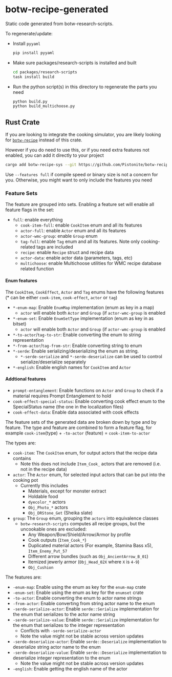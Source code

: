 # botw-recipe-generated

Static code generated from botw-research-scripts.

To regenerate/update:
- Install `pyyaml`
    ```bash
    pip install pyyaml
    ```
- Make sure packages/research-scripts is installed and built
    ```bash
    cd packages/research-scripts
    task install build
    ```
- Run the python script(s) in this directory to regenerate the parts you need
    ```bash
    python build.py
    python build_multichoose.py
    ```

## Rust Crate
If you are looking to integrate the cooking simulator, you are
likely looking for [`botw-recipe`](../core-lib) instead of this crate.

However if you do need to use this, or if
you need extra features not enabled, you can add it directly to your project
```bash
cargo add botw-recipe-sys --git https://github.com/Pistonite/botw-recipe --features full
```

Use `--features full` if compile speed or binary size is not a concern for you.
Otherwise, you might want to only include the features you need

### Feature Sets
The feature are grouped into sets. Enabling a feature set will
enable all feature flags in the set:

- `full`: enable everything
  - `cook-item-full`: enable `CookItem` enum and all its features
  - `actor-full`: enable `Actor` enum and all its features
  - `actor-wmc-group`: enable `Group` enum
  - `tag-full`: enable `Tag` enum and all its features. Note only cooking-related tags are included
  - `recipe`: enable `Recipe` struct and recipe data
  - `actor-data`: enable actor data (parameters, tags, etc)
  - `multichoose`: enable Multichoose utilities for WMC recipe database related function

#### Enum features
The `CookItem`, `CookEffect`, `Actor` and `Tag` enums have the following features
(* can be either `cook-item`, `cook-effect`, `actor` or `tag`)
- `*-enum-map`: Enable `EnumMap` implementation (enum as key in a map)
  - `actor` will enable both `Actor` and `Group` (if `actor-wmc-group` is enabled
- `*-enum-set`: Enable `EnumSetType` implementation (enum as key in as bitset)
  - `actor` will enable both `Actor` and `Group` (if `actor-wmc-group` is enabled
- `*-to-actor`/`tag-to-str`: Enable converting the enum to string representation
- `*-from-actor`/`tag-from-str`: Enable converting string to enum
- `*-serde`: Enable serializing/deserializing the enum as string.
  - `*-serde-serialize` and `*-serde-deserialize` can be used to control serialize/deserialize separately
- `*-english`: Enable english names for `CookItem` and `Actor`

#### Addtional features

- `prompt-entanglement`: Enable functions on `Actor` and `Group` to check if 
  a material requires Prompt Entanglement to hold
- `cook-effect-special-status`: Enable converting cook effect enum to the SpecialStatus name
  (the one in the localization files)
- `cook-effect-data`: Enable data associated with cook effects

The feature sets of the generated data are broken down
by type and by feature. The type and feature are combined
to form a feature flag, for example `cook-item`(type) + `-to-actor`
(feature) = `cook-item-to-actor`

The types are:
- `cook-item`: The `CookItem` enum, for output actors that the recipe data contains
  - Note this does not include `Item_Cook_` actors that are removed (i.e. not in the recipe data)
- `actor`: The `Actor` enum, for selected input actors that can be put into the cooking pot
  - Currently this includes
    - Materials, except for monster extract
    - Holdable food
    - `dyecolor_*` actors
    - `Obj_Photo_*` actors
    - `Obj_DRStone_Get` (Sheika slate)
- `group`: The `Group` enum, grouping the `actors` into equivalence classes
  - `botw-research-scripts` computes all recipe groups, but the uncookable ones are excluded:
    - Any Weapon/Bow/Shield/Arrow/Armor by profile
    - Cook outputs (`Item_Cook_*`)
    - Duplicated material actors (For example, Stamina Bass x5), `Item_Enemy_Put_57`
    - Different arrow bundles (such as `Obj_AncientArrow_B_01`)
    - Itemized jewerly armor (`Obj_Head_02X` where `X` is `4-9`)
    - `Obj_Cushion`
     

The features are:
- `-enum-map`: Enable using the enum as key for the `enum-map` crate
- `-enum-set`: Enable using the enum as key for the `enumset` crate
- `-to-actor`: Enable converting the enum to actor name strings
- `-from-actor`: Enable converting from string actor name to the enum
- `-serde-serialize-actor`: Enable `serde::Serialize` implementation for the enum that serializes to the actor name string
- `-serde-serialize-value`: Enable `serde::Serialize` implementation for the enum that serializes to the integer representation
  - Conflicts with `-serde-serialize-actor`
  - Note the value might not be stable across version updates
- `-serde-deserialize-actor`: Enable `serde::Deserialize` implementation to deserialize string actor name to the enum
- `-serde-deserialize-value`: Enable `serde::Deserialize` implementation to deserialize integer representation to the enum
  - Note the value might not be stable across version updates
- `-english`: Enable getting the english name of the actor
